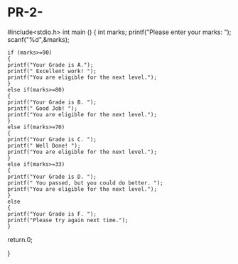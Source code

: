 # PR-2-

#include<stdio.h>
int main ()
{
    int marks;
    printf("Please enter your marks: ");
    scanf("%d",&marks);

    if (marks>=90)
    {
    printf("Your Grade is A.");
    printf(" Excellent work! ");
    printf("You are eligible for the next level.");
    }
    else if(marks>=80)
    {
    printf("Your Grade is B. ");
    printf(" Good Job! ");
    printf("You are eligible for the next level.");
    }
    else if(marks>=70)
    {
    printf("Your Grade is C. ");
    printf(" Well Done! ");
    printf("You are eligible for the next level.");
    }
    else if(marks>=33)
    {
    printf("Your Grade is D. ");
    printf(" You passed, but you could do better. ");
    printf("You are eligible for the next level.");
    }
    else
    {
    printf("Your Grade is F. ");
    printf("Please try again next time.");
    }


return.0;

}
